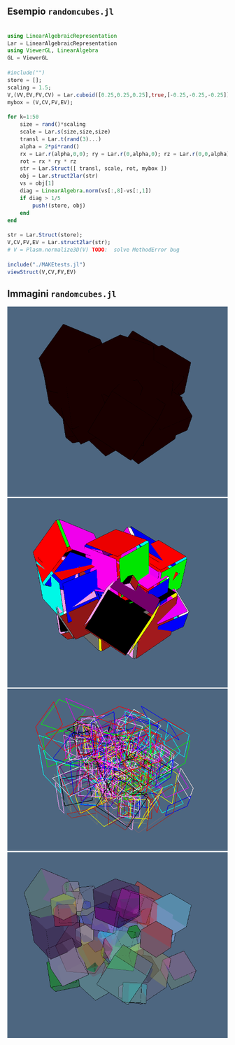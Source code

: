 ## Esempio `randomcubes.jl`
```julia

using LinearAlgebraicRepresentation
Lar = LinearAlgebraicRepresentation
using ViewerGL, LinearAlgebra
GL = ViewerGL

#include("")
store = [];
scaling = 1.5;
V,(VV,EV,FV,CV) = Lar.cuboid([0.25,0.25,0.25],true,[-0.25,-0.25,-0.25]);
mybox = (V,CV,FV,EV);

for k=1:50
	size = rand()*scaling
	scale = Lar.s(size,size,size)
	transl = Lar.t(rand(3)...)
	alpha = 2*pi*rand()
	rx = Lar.r(alpha,0,0); ry = Lar.r(0,alpha,0); rz = Lar.r(0,0,alpha)
	rot = rx * ry * rz
	str = Lar.Struct([ transl, scale, rot, mybox ])
	obj = Lar.struct2lar(str)
	vs = obj[1]
	diag = LinearAlgebra.norm(vs[:,8]-vs[:,1])
	if diag > 1/5
		push!(store, obj)
	end
end

str = Lar.Struct(store);
V,CV,FV,EV = Lar.struct2lar(str);
# V = Plasm.normalize3D(V) TODO:  solve MethodError bug

include("./MAKEtests.jl")
viewStruct(V,CV,FV,EV)

```



## Immagini `randomcubes.jl`
![Esempio 1](assets/esempio5.png)
![Esempio 2](assets/esempio6.png)
![Esempio 3](assets/esempio7.png)
![Esempio 4](assets/esempio8.png)